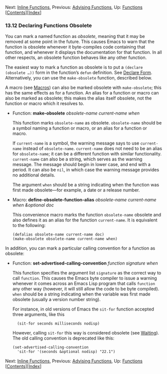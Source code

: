 <!-- This is the GNU Emacs Lisp Reference Manual
corresponding to Emacs version 27.2.

Copyright (C) 1990-1996, 1998-2021 Free Software Foundation,
Inc.

Permission is granted to copy, distribute and/or modify this document
under the terms of the GNU Free Documentation License, Version 1.3 or
any later version published by the Free Software Foundation; with the
Invariant Sections being "GNU General Public License," with the
Front-Cover Texts being "A GNU Manual," and with the Back-Cover
Texts as in (a) below.  A copy of the license is included in the
section entitled "GNU Free Documentation License."

(a) The FSF's Back-Cover Text is: "You have the freedom to copy and
modify this GNU manual.  Buying copies from the FSF supports it in
developing GNU and promoting software freedom." -->

<!-- Created by GNU Texinfo 6.7, http://www.gnu.org/software/texinfo/ -->

Next: [Inline Functions](Inline-Functions.html), Previous: [Advising Functions](Advising-Functions.html), Up: [Functions](Functions.html)   \[[Contents](index.html#SEC_Contents "Table of contents")]\[[Index](Index.html "Index")]

### 13.12 Declaring Functions Obsolete

You can mark a named function as *obsolete*, meaning that it may be removed at some point in the future. This causes Emacs to warn that the function is obsolete whenever it byte-compiles code containing that function, and whenever it displays the documentation for that function. In all other respects, an obsolete function behaves like any other function.

The easiest way to mark a function as obsolete is to put a `(declare (obsolete …))` form in the function’s `defun` definition. See [Declare Form](Declare-Form.html). Alternatively, you can use the `make-obsolete` function, described below.

A macro (see [Macros](Macros.html)) can also be marked obsolete with `make-obsolete`; this has the same effects as for a function. An alias for a function or macro can also be marked as obsolete; this makes the alias itself obsolete, not the function or macro which it resolves to.

*   Function: **make-obsolete** *obsolete-name current-name when*

    This function marks `obsolete-name` as obsolete. `obsolete-name` should be a symbol naming a function or macro, or an alias for a function or macro.

    If `current-name` is a symbol, the warning message says to use `current-name` instead of `obsolete-name`. `current-name` does not need to be an alias for `obsolete-name`; it can be a different function with similar functionality. `current-name` can also be a string, which serves as the warning message. The message should begin in lower case, and end with a period. It can also be `nil`, in which case the warning message provides no additional details.

    The argument `when` should be a string indicating when the function was first made obsolete—for example, a date or a release number.

<!---->

*   Macro: **define-obsolete-function-alias** *obsolete-name current-name when \&optional doc*

    This convenience macro marks the function `obsolete-name` obsolete and also defines it as an alias for the function `current-name`. It is equivalent to the following:

        (defalias obsolete-name current-name doc)
        (make-obsolete obsolete-name current-name when)

In addition, you can mark a particular calling convention for a function as obsolete:

*   Function: **set-advertised-calling-convention** *function signature when*

    This function specifies the argument list `signature` as the correct way to call `function`. This causes the Emacs byte compiler to issue a warning whenever it comes across an Emacs Lisp program that calls `function` any other way (however, it will still allow the code to be byte compiled). `when` should be a string indicating when the variable was first made obsolete (usually a version number string).

    For instance, in old versions of Emacs the `sit-for` function accepted three arguments, like this

          (sit-for seconds milliseconds nodisp)

    However, calling `sit-for` this way is considered obsolete (see [Waiting](Waiting.html)). The old calling convention is deprecated like this:

        (set-advertised-calling-convention
          'sit-for '(seconds &optional nodisp) "22.1")

Next: [Inline Functions](Inline-Functions.html), Previous: [Advising Functions](Advising-Functions.html), Up: [Functions](Functions.html)   \[[Contents](index.html#SEC_Contents "Table of contents")]\[[Index](Index.html "Index")]
